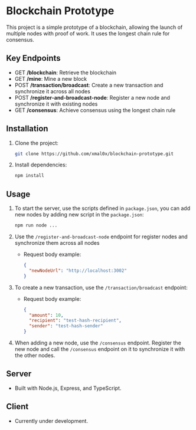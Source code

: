 # Blockchain Prototype

This project is a simple prototype of a blockchain, allowing the launch of multiple nodes with proof of work. It uses the longest chain rule for consensus.

## Key Endpoints

- GET **/blockchain**: Retrieve the blockchain
- GET **/mine**: Mine a new block
- POST **/transaction/broadcast**: Create a new transaction and synchronize it across all nodes
- POST **/register-and-broadcast-node**: Register a new node and synchronize it with existing nodes
- GET **/consensus**: Achieve consensus using the longest chain rule

## Installation

1. Clone the project:
   ```sh
   git clone https://github.com/xmal0x/blockchain-prototype.git
   ```
2. Install dependencies:
   ```sh
   npm install
   ```

## Usage

1. To start the server, use the scripts defined in `package.json`, you can add new nodes by adding new script in the `package.json`:
   ```sh
   npm run node ...
   ```

2. Use the `/register-and-broadcast-node` endpoint for register nodes and synchronize them across all nodes
    - Request body example:
      ```json
      {
        "newNodeUrl": "http://localhost:3002"
      }
      ```

3. To create a new transaction, use the `/transaction/broadcast` endpoint:
    - Request body example:
      ```json
      {
        "amount": 10,
        "recipient": "test-hash-recipient",
        "sender": "test-hash-sender"
      }
      ```

4. When adding a new node, use the `/consensus` endpoint. Register the new node and call the `/consensus` endpoint on it to synchronize it with the other nodes.

## Server

- Built with Node.js, Express, and TypeScript.

## Client

- Currently under development.
